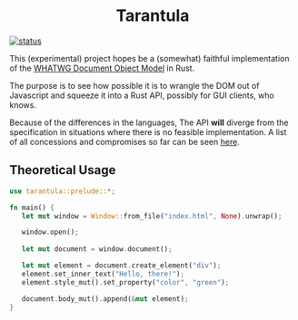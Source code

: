 <h1 align=center>Tarantula</h1>

[![status](https://img.shields.io/badge/status-stable-blue.svg)](https://github.com/adebola-io/tarantula/tree/master)

This (experimental) project hopes be a (somewhat) faithful implementation of the [WHATWG Document Object Model](https://dom.spec.whatwg.org/) in Rust. 

The purpose is to see how possible it is to wrangle the DOM out of Javascript and squeeze it into a Rust API, possibly for GUI clients, who knows.

Because of the differences in the languages, The API **will** diverge from the specification in situations where there is no feasible implementation. A list of all concessions and compromises so far can be seen [here](https://github.com/adebola-io/tarantula/blob/master/docs/notes.md).

## Theoretical Usage

```rust
use tarantula::prelude::*;

fn main() {
   let mut window = Window::from_file("index.html", None).unwrap();

   window.open();
  
   let mut document = window.document();

   let mut element = document.create_element("div");
   element.set_inner_text("Hello, there!");
   element.style_mut().set_property("color", "green");

   document.body_mut().append(&mut element);
}
```
